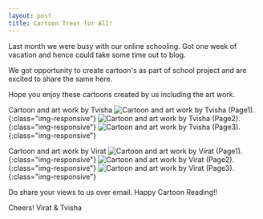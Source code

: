 ```yaml
---
layout: post
title: Cartoon Treat for All!
---
```


Last month we were busy with our online schooling. Got one week of vacation and hence could take some time out to blog.

We got opportunity to create cartoon's as part of school project and are excited to share the same here.

Hope you enjoy these cartoons created by us including the art work.

Cartoon and art work by Tvisha
![Cartoon and art work by Tvisha (Page1).](/images/CartoonByTvishaShah_1.jpg){:class="img-responsive"}
![Cartoon and art work by Tvisha (Page2).](/images/CartoonByTvishaShah_2.jpg){:class="img-responsive"}
![Cartoon and art work by Tvisha (Page3).](/images/CartoonByTvishaShah_3.jpg){:class="img-responsive"}

Cartoon and art work by Virat
![Cartoon and art work by Virat (Page1).](/images/CartoonByViratShah_1.jpg){:class="img-responsive"}
![Cartoon and art work by Virat (Page2).](/images/CartoonByViratShah_2.jpg){:class="img-responsive"}
![Cartoon and art work by Virat (Page3).](/images/CartoonByViratShah_3.jpg){:class="img-responsive"}

Do share your views to us over email. Happy Cartoon Reading!!

Cheers!
Virat & Tvisha
